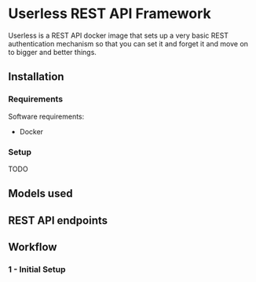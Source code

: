 # Userless REST API Framework

Userless is a REST API docker image that sets up a very basic REST
authentication mechanism so that you can set it and forget it and move on to
bigger and better things.

## Installation

### Requirements

Software requirements:

* Docker

### Setup

TODO

## Models used

## REST API endpoints

## Workflow

### 1 - Initial Setup
